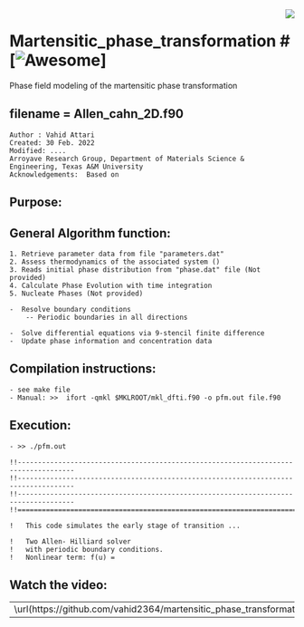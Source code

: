 <img src="icon.png" align="right" />

# Martensitic_phase_transformation # [![Awesome](https://cdn.rawgit.com/sindresorhus/awesome/d7305f38d29fed78fa85652e3a63e154dd8e8829/media/badge.svg)]
Phase field modeling of the martensitic phase transformation

## filename = Allen_cahn_2D.f90

	Author : Vahid Attari
	Created: 30 Feb. 2022
	Modified: ....
	Arroyave Research Group, Department of Materials Science & Engineering, Texas A&M University
	Acknowledgements:  Based on 
	
## Purpose:

## General Algorithm function:

	1. Retrieve parameter data from file "parameters.dat"
	2. Assess thermodynamics of the associated system ()
	3. Reads initial phase distribution from "phase.dat" file (Not provided)
	4. Calculate Phase Evolution with time integration
	5. Nucleate Phases (Not provided)

	-  Resolve boundary conditions 
	 	-- Periodic boundaries in all directions

	-  Solve differential equations via 9-stencil finite difference
	-  Update phase information and concentration data


## Compilation instructions: 
	- see make file
	- Manual: >>  ifort -qmkl $MKLROOT/mkl_dfti.f90 -o pfm.out file.f90

## Execution: 

	- >> ./pfm.out 
                                
	!!------------------------------------------------------------------------------------
	!!------------------------------------------------------------------------------------
	!!------------------------------------------------------------------------------------
	!!====================================================================================

	!   This code simulates the early stage of transition ...

	!   Two Allen- Hilliard solver 	
	!   with periodic boundary conditions.
	!   Nonlinear term: f(u) = 

## Watch the video:

<table>
  <tr>
    <td> 
 \url(https://github.com/vahid2364/martensitic_phase_transformation/blob/main/animation/animation.mp4)
	  </td>
   <tr>
</table>
